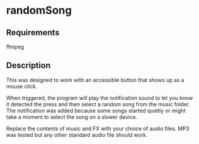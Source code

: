 # randomSong

## Requirements
ffmpeg

## Description
This was designed to work with an accessible button that shows up as a mouse click.

When triggered, the program will play the notification sound to let you know it detected the press and then select a random song from the music folder. The notification was added because some songs started quietly or might take a moment to select the song on a slower device.

Replace the contents of music and FX with your choice of audio files. MP3 was tested but any other standard audio file should work.
